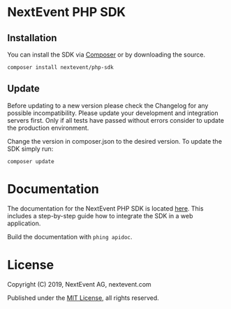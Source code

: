 # NextEvent PHP SDK

## Installation

You can install the SDK via [Composer](https://getcomposer.org) or by downloading the source.

```
composer install nextevent/php-sdk
```

## Update

Before updating to a new version please check the Changelog for any possible incompatibility.
Please update your development and integration servers first. Only if all tests
have passed without errors consider to update the production environment.

Change the version in composer.json to the desired version. To update the SDK simply run:

```
composer update
```


# Documentation

The documentation for the NextEvent PHP SDK is located [here](https://developer.nextevent.com/sdk).
This includes a step-by-step guide how to integrate the SDK in a web application.

Build the documentation with `phing apidoc`.

# License

Copyright (C) 2019, NextEvent AG, nextevent.com

Published under the [MIT License](https://opensource.org/licenses/MIT), all rights reserved.
